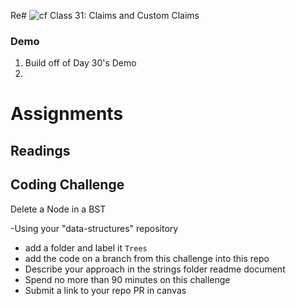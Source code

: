 Re# ![cf](http://i.imgur.com/7v5ASc8.png) Class 31: Claims and Custom Claims


### Demo
1. Build off of Day 30's Demo
2. 


# Assignments

## Readings


## Coding Challenge

Delete a Node in a BST

-Using your "data-structures" repository
  - add a folder and label it `Trees`
  - add the code on a branch from this challenge into this repo
  - Describe your approach in the strings folder readme document
  - Spend no more than 90 minutes on this challenge
  - Submit a link to your repo PR in canvas